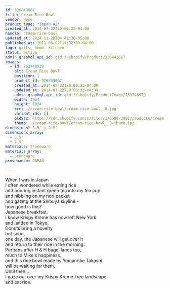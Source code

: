 ```yaml
---
id: 326843667
title: Cream Rice Bowl
vendor: None
product_type: "Japan #2"
created_at: 2014-07-22T20:00:32-04:00
handle: cream-rice-bowl
updated_at: 2024-11-28T04:41:36-05:00
published_at: 2011-06-02T14:32:00-04:00
tags: gifts, home, kitchen
status: active
admin_graphql_api_id: gid://shopify/Product/326843667
images:
  - id: 763748939
    alt: Cream Rice Bowl
    position: 1
    product_id: 326843667
    created_at: 2014-07-22T20:00:33-04:00
    updated_at: 2014-07-22T20:00:33-04:00
    admin_graphql_api_id: gid://shopify/ProductImage/763748939
    width: 1024
    height: 1024
    src: ./cream-rice-bowl/cream-rice-bowl__0.jpg
    variant_ids: []
    oldSrc: https://cdn.shopify.com/s/files/1/0589/2901/products/Cream-Rice-Bowl.jpeg?v=1406073633
    thumb: ./cream-rice-bowl/cream-rice-bowl__0-thumb.jpg
dimensions: 5.5" x 2.5"
dimensions_array:
  - 5.5"
  - 2.5"
materials: Stoneware
materials_array:
  - Stoneware
provenance: JAPAN

---
```


When I was in Japan  
I often wondered while eating rice  
and pouring instant green tea into my tea cup  
and nibbling on my nori packet  
and gazing at the Shibuya skyline -  
how good is this?  
Japanese breakfast.  
I know Krispy Kreme has now left New York  
and landed in Tokyo.  
Donuts bring a novelty  
but soon,  
one day, the Japanese will get over it  
and return to their rice in the morning.  
Perhaps after H & H bagel lands too,  
much to Mike's happiness,  
and this rice bowl made by Yamanobe Takashi  
will be waiting for them.  
Until then...  
I gaze out over my Krispy Kreme-free landscape  
and eat rice.